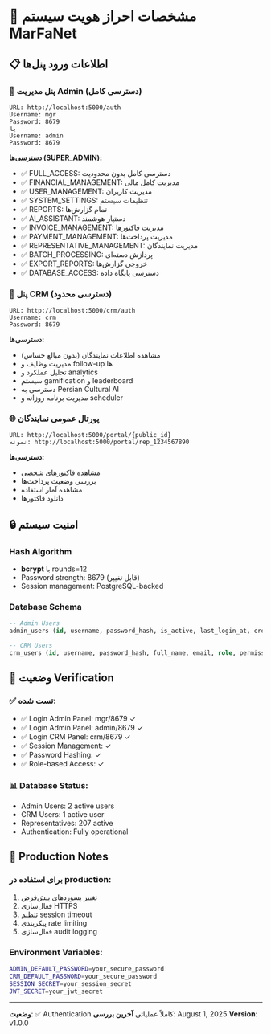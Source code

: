 # 🔐 مشخصات احراز هویت سیستم MarFaNet

## 📋 اطلاعات ورود پنل‌ها

### 🔧 پنل مدیریت Admin (دسترسی کامل)
```
URL: http://localhost:5000/auth
Username: mgr
Password: 8679
یا
Username: admin  
Password: 8679
```
**دسترسی‌ها (SUPER_ADMIN):**
- ✅ FULL_ACCESS: دسترسی کامل بدون محدودیت
- ✅ FINANCIAL_MANAGEMENT: مدیریت کامل مالی
- ✅ USER_MANAGEMENT: مدیریت کاربران
- ✅ SYSTEM_SETTINGS: تنظیمات سیستم
- ✅ REPORTS: تمام گزارش‌ها
- ✅ AI_ASSISTANT: دستیار هوشمند
- ✅ INVOICE_MANAGEMENT: مدیریت فاکتورها
- ✅ PAYMENT_MANAGEMENT: مدیریت پرداخت‌ها
- ✅ REPRESENTATIVE_MANAGEMENT: مدیریت نمایندگان
- ✅ BATCH_PROCESSING: پردازش دسته‌ای
- ✅ EXPORT_REPORTS: خروجی گزارش‌ها
- ✅ DATABASE_ACCESS: دسترسی پایگاه داده

### 🎯 پنل CRM (دسترسی محدود)
```
URL: http://localhost:5000/crm/auth
Username: crm
Password: 8679
```
**دسترسی‌ها:**
- مشاهده اطلاعات نمایندگان (بدون مبالغ حساس)
- مدیریت وظایف و follow-up ها
- تحلیل عملکرد و analytics
- سیستم gamification و leaderboard
- دسترسی به Persian Cultural AI
- مدیریت برنامه روزانه و scheduler

### 🌐 پورتال عمومی نمایندگان
```
URL: http://localhost:5000/portal/{public_id}
نمونه: http://localhost:5000/portal/rep_1234567890
```
**دسترسی‌ها:**
- مشاهده فاکتورهای شخصی
- بررسی وضعیت پرداخت‌ها
- مشاهده آمار استفاده
- دانلود فاکتورها

## 🔒 امنیت سیستم

### Hash Algorithm
- **bcrypt** با rounds=12
- Password strength: 8679 (قابل تغییر)
- Session management: PostgreSQL-backed

### Database Schema
```sql
-- Admin Users
admin_users (id, username, password_hash, is_active, last_login_at, created_at)

-- CRM Users  
crm_users (id, username, password_hash, full_name, email, role, permissions, is_active, last_login_at, created_at, updated_at)
```

## 🎯 وضعیت Verification

### ✅ تست شده:
- ✅ Login Admin Panel: mgr/8679 ✓
- ✅ Login Admin Panel: admin/8679 ✓  
- ✅ Login CRM Panel: crm/8679 ✓
- ✅ Session Management: ✓
- ✅ Password Hashing: ✓
- ✅ Role-based Access: ✓

### 📊 Database Status:
- Admin Users: 2 active users
- CRM Users: 1 active user
- Representatives: 207 active
- Authentication: Fully operational

## 🚀 Production Notes

### برای استفاده در production:
1. تغییر پسوردهای پیش‌فرض
2. فعال‌سازی HTTPS
3. تنظیم session timeout
4. پیکربندی rate limiting
5. فعال‌سازی audit logging

### Environment Variables:
```bash
ADMIN_DEFAULT_PASSWORD=your_secure_password
CRM_DEFAULT_PASSWORD=your_secure_password
SESSION_SECRET=your_session_secret
JWT_SECRET=your_jwt_secret
```

---
**وضعیت**: ✅ Authentication کاملاً عملیاتی
**آخرین بررسی**: August 1, 2025
**Version**: v1.0.0